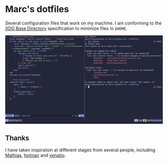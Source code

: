 # Marc's dotfiles

Several configuration files that work on my machine.
I am conforming to the [XDG Base Directory](https://wiki.archlinux.org/title/XDG_Base_Directory) specification to minimize files in `$HOME`.

![sample](docs/image.png)

## Thanks
I have taken inspiration at different stages from several people, including [Mathias](https://github.com/mathiasbynens/dotfiles), [holman](https://github.com/holman/dotfiles) and [venatio](https://github.com/v3natio/halofiles).

